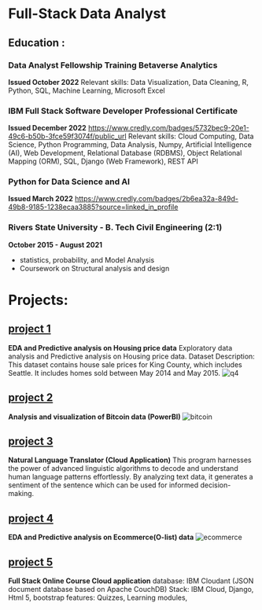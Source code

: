 # Full-Stack Data Analyst


## Education :



### Data Analyst Fellowship Training Betaverse Analytics 
__Issued October 2022__
Relevant skills: Data Visualization, Data Cleaning, R, Python, SQL, Machine Learning, Microsoft Excel

### IBM Full Stack Software Developer Professional Certificate 
__Issued December 2022__
<https://www.credly.com/badges/5732bec9-20e1-49c6-b50b-3fce59f3074f/public_url>
Relevant skills: 
Cloud Computing, Data Science, Python Programming, Data Analysis, Numpy, Artificial Intelligence (AI), Web Development, Relational Database (RDBMS), Object Relational Mapping (ORM), SQL, Django (Web Framework), REST API

### Python for Data Science and AI
__Issued March 2022__
<https://www.credly.com/badges/2b6ea32a-849d-49b8-9185-1238ecaa3885?source=linked_in_profile>

### Rivers State University  - B. Tech Civil Engineering (2:1)
__October 2015 - August 2021__
- statistics, probability, and Model Analysis
- Coursework on Structural analysis and design

# Projects:
## [project 1](https://github.com/Kreeeva/EDA-HouseSales-Lab.git)
__EDA and Predictive analysis on Housing price data__
Exploratory data analysis and Predictive analysis on Housing price data. Dataset Description: This dataset contains house sale prices for King County, which includes Seattle. It includes homes sold between May 2014 and May 2015.
![q4](https://github.com/Kreeeva/Oreva_portfolio/assets/102390650/c4325fa2-bca7-48c7-8286-e3221663cd57)


## [project 2](https://github.com/Kreeeva/POWERBI/blob/main/bitcoin%20report.pdf)
__Analysis and visualization of Bitcoin data (PowerBI)__
![bitcoin](https://github.com/Kreeeva/Oreva_portfolio/assets/102390650/1292b08a-dbf9-41b9-a8e1-884f2218588b)


## [project 3](https://github.com/Kreeeva/cazgi-IBM-Watson-NLU-Project.git)
__Natural Language Translator (Cloud Application)__
This program harnesses the power of advanced linguistic algorithms to decode and understand human language patterns effortlessly. By analyzing text data, it generates a sentiment of the sentence which can be used for informed decision-making.


## [project 4](https://github.com/Kreeeva/POWERBI/blob/main/OLIST%20DATA%20DASHBOARD%20(2).pdf)
__EDA and Predictive analysis on Ecommerce(O-list) data__
![ecommerce](https://github.com/Kreeeva/Oreva_portfolio/assets/102390650/01fa367f-2da7-439e-adca-55f921d49ae3)


## [project 5](https://github.com/Kreeeva/final-cloud-app-with-database.git)
__Full Stack Online Course Cloud application__
database: IBM Cloudant (JSON document database based on Apache CouchDB)
Stack: IBM Cloud, Django, Html 5, bootstrap
features: Quizzes, Learning modules, 



